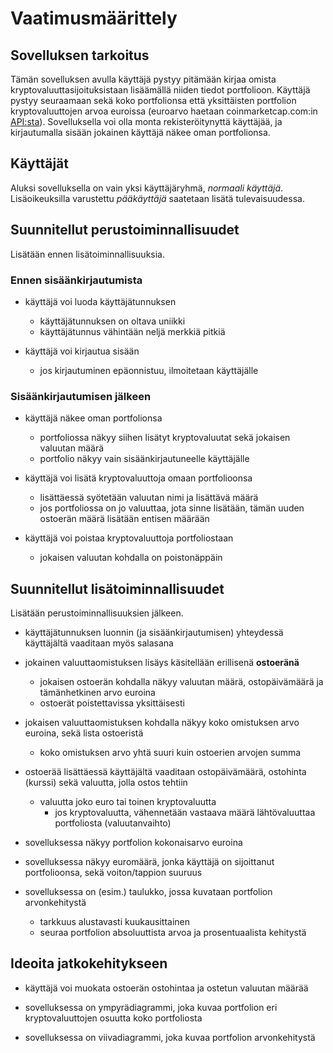 # Vaatimusmäärittely

## Sovelluksen tarkoitus

Tämän sovelluksen avulla käyttäjä pystyy pitämään kirjaa omista kryptovaluuttasijoituksistaan lisäämällä niiden tiedot portfolioon. Käyttäjä pystyy seuraamaan sekä koko portfolionsa että yksittäisten portfolion kryptovaluuttojen arvoa euroissa (euroarvo haetaan coinmarketcap.com:in [API:sta](https://coinmarketcap.com/api/)). Sovelluksella voi olla monta rekisteröitynyttä käyttäjää, ja kirjautumalla sisään jokainen käyttäjä näkee oman portfolionsa.

## Käyttäjät

Aluksi sovelluksella on vain yksi käyttäjäryhmä, _normaali käyttäjä_. Lisäoikeuksilla varustettu _pääkäyttäjä_ saatetaan lisätä tulevaisuudessa.

## Suunnitellut perustoiminnallisuudet

Lisätään ennen lisätoiminnallisuuksia.

### Ennen sisäänkirjautumista

- käyttäjä voi luoda käyttäjätunnuksen
  - käyttäjätunnuksen on oltava uniikki
  - käyttäjätunnus vähintään neljä merkkiä pitkiä

- käyttäjä voi kirjautua sisään
  - jos kirjautuminen epäonnistuu, ilmoitetaan käyttäjälle

### Sisäänkirjautumisen jälkeen

- käyttäjä näkee oman portfolionsa
  - portfoliossa näkyy siihen lisätyt kryptovaluutat sekä jokaisen valuutan määrä
  - portfolio näkyy vain sisäänkirjautuneelle käyttäjälle

- käyttäjä voi lisätä kryptovaluuttoja omaan portfolioonsa
  - lisättäessä syötetään valuutan nimi ja lisättävä määrä
  - jos portfoliossa on jo valuuttaa, jota sinne lisätään, tämän uuden ostoerän määrä lisätään entisen määrään

- käyttäjä voi poistaa kryptovaluuttoja portfoliostaan
  - jokaisen valuutan kohdalla on poistonäppäin

## Suunnitellut lisätoiminnallisuudet

Lisätään perustoiminnallisuuksien jälkeen.

- käyttäjätunnuksen luonnin (ja sisäänkirjautumisen) yhteydessä käyttäjältä vaaditaan myös salasana

- jokainen valuuttaomistuksen lisäys käsitellään erillisenä **ostoeränä**
  - jokaisen ostoerän kohdalla näkyy valuutan määrä, ostopäivämäärä ja tämänhetkinen arvo euroina
  - ostoerät poistettavissa yksittäisesti
  
- jokaisen valuuttaomistuksen kohdalla näkyy koko omistuksen arvo euroina, sekä lista ostoeristä
  - koko omistuksen arvo yhtä suuri kuin ostoerien arvojen summa
  
- ostoerää lisättäessä käyttäjältä vaaditaan ostopäivämäärä, ostohinta (kurssi) sekä valuutta, jolla ostos tehtiin
  - valuutta joko euro tai toinen kryptovaluutta
    - jos kryptovaluutta, vähennetään vastaava määrä lähtövaluuttaa portfoliosta (valuutanvaihto)
  
- sovelluksessa näkyy portfolion kokonaisarvo euroina

- sovelluksessa näkyy euromäärä, jonka käyttäjä on sijoittanut portfolioonsa, sekä voiton/tappion suuruus

- sovelluksessa on (esim.) taulukko, jossa kuvataan portfolion arvonkehitystä
  - tarkkuus alustavasti kuukausittainen
  - seuraa portfolion absoluuttista arvoa ja prosentuaalista kehitystä

## Ideoita jatkokehitykseen

- käyttäjä voi muokata ostoerän ostohintaa ja ostetun valuutan määrää
  
- sovelluksessa on ympyrädiagrammi, joka kuvaa portfolion eri kryptovaluuttojen osuutta koko portfoliosta

- sovelluksessa on viivadiagrammi, joka kuvaa portfolion arvonkehitystä

